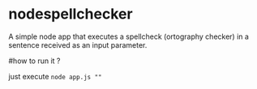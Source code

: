 # nodespellchecker
A simple node app that executes a spellcheck (ortography checker) in a sentence received as an input parameter.

#how to run it ?

just execute
<code>node app.js "<sentence>"</code>
